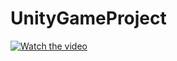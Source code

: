 # UnityGameProject

[![Watch the video](https://img.youtube.com/vi/SC2Fg70t-wo/hqdefault.jpg)](https://youtu.be/SC2Fg70t-wo)
